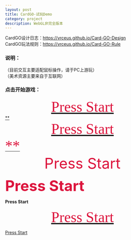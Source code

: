```yaml
---
layout: post
title: CardGO-试玩Demo
category: project
description: WebGL非完全版本
---
```


CardGO设计日志：<https://vrceus.github.io/Card-GO-Design>  
CardGO玩法规则：<https://vrceus.github.io/Card-GO-Rule>  

### 说明：


（目前交互主要适配鼠标操作，请于PC上游玩）  
（美术资源主要来自于互联网）


### 点击开始游戏：


<a href="../../project/CardGo_0.6_Web/index.html" title="Start">
<font color=Crimson face="fantasy" size=10><center>Press Start</center></font> 
</a>

<a href="../../project/CardGo_0.6_Web/index.html" title="Start">
**<font color=Crimson face="fantasy" size=10><center>Press Start</center>**</font> 
</a>

<center><font color=Crimson size=10>Press Start</font></center> 

**<font color=Crimson size=10>Press Start</font>**

**Press Start**

<div markdown="1">
<a href="../../project/CardGo_0.6_Web/index.html" title="Start">
<font color=Crimson face="fantasy" size=10><center>Press Start</center></font> 
</a>
</div>

[Press Start]("../../project/CardGo_0.6_Web/index.html")

[comment]: <> ([^_^]: <a href="" title="Start"><center><font color=Crimson face="fantasy" size=10>Press Start</font> </center></a>)

[comment]: <> (<table border="1" align="center"><tr><td bgcolor=DarkGray><a href="" title="Start"><font color=red face="fantasy" size=10>Press Start</font> </a></td></tr></table>)

    

